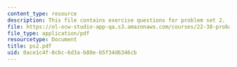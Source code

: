 ```yaml
---
content_type: resource
description: This file contains exercise questions for problem set 2.
file: https://ol-ocw-studio-app-qa.s3.amazonaws.com/courses/22-38-probability-and-its-applications-to-reliability-quality-control-and-risk-assessment-fall-2005/0ace1c4f8cbc6d3ab88eb5f34d6346cb_ps2.pdf
file_type: application/pdf
resourcetype: Document
title: ps2.pdf
uid: 0ace1c4f-8cbc-6d3a-b88e-b5f34d6346cb
---
```

